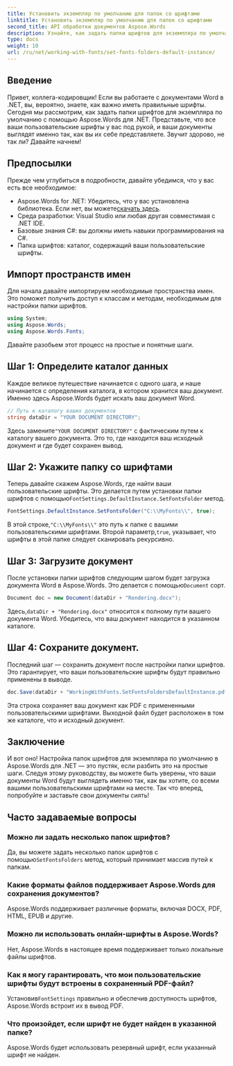 ```yaml
---
title: Установить экземпляр по умолчанию для папок со шрифтами
linktitle: Установить экземпляр по умолчанию для папок со шрифтами
second_title: API обработки документов Aspose.Words
description: Узнайте, как задать папки шрифтов для экземпляра по умолчанию в Aspose.Words для .NET с помощью этого пошагового руководства. Настройте свои документы Word без усилий.
type: docs
weight: 10
url: /ru/net/working-with-fonts/set-fonts-folders-default-instance/
---
```

## Введение

Привет, коллега-кодировщик! Если вы работаете с документами Word в .NET, вы, вероятно, знаете, как важно иметь правильные шрифты. Сегодня мы рассмотрим, как задать папки шрифтов для экземпляра по умолчанию с помощью Aspose.Words для .NET. Представьте, что все ваши пользовательские шрифты у вас под рукой, и ваши документы выглядят именно так, как вы их себе представляете. Звучит здорово, не так ли? Давайте начнем!

## Предпосылки

Прежде чем углубиться в подробности, давайте убедимся, что у вас есть все необходимое:
-  Aspose.Words for .NET: Убедитесь, что у вас установлена библиотека. Если нет, вы можете[скачать здесь](https://releases.aspose.com/words/net/).
- Среда разработки: Visual Studio или любая другая совместимая с .NET IDE.
- Базовые знания C#: вы должны иметь навыки программирования на C#.
- Папка шрифтов: каталог, содержащий ваши пользовательские шрифты.

## Импорт пространств имен

Для начала давайте импортируем необходимые пространства имен. Это поможет получить доступ к классам и методам, необходимым для настройки папки шрифтов.

```csharp
using System;
using Aspose.Words;
using Aspose.Words.Fonts;
```

Давайте разобьем этот процесс на простые и понятные шаги.

## Шаг 1: Определите каталог данных

Каждое великое путешествие начинается с одного шага, и наше начинается с определения каталога, в котором хранится ваш документ. Именно здесь Aspose.Words будет искать ваш документ Word.

```csharp
// Путь к каталогу ваших документов
string dataDir = "YOUR DOCUMENT DIRECTORY";
```

 Здесь замените`"YOUR DOCUMENT DIRECTORY"` с фактическим путем к каталогу вашего документа. Это то, где находится ваш исходный документ и где будет сохранен вывод.

## Шаг 2: Укажите папку со шрифтами

 Теперь давайте скажем Aspose.Words, где найти ваши пользовательские шрифты. Это делается путем установки папки шрифтов с помощью`FontSettings.DefaultInstance.SetFontsFolder` метод.

```csharp
FontSettings.DefaultInstance.SetFontsFolder("C:\\MyFonts\\", true);
```

 В этой строке,`"C:\\MyFonts\\"` это путь к папке с вашими пользовательскими шрифтами. Второй параметр,`true`, указывает, что шрифты в этой папке следует сканировать рекурсивно.

## Шаг 3: Загрузите документ

 После установки папки шрифтов следующим шагом будет загрузка документа Word в Aspose.Words. Это делается с помощью`Document` сорт.

```csharp
Document doc = new Document(dataDir + "Rendering.docx");
```

 Здесь,`dataDir + "Rendering.docx"` относится к полному пути вашего документа Word. Убедитесь, что ваш документ находится в указанном каталоге.

## Шаг 4: Сохраните документ.

Последний шаг — сохранить документ после настройки папки шрифтов. Это гарантирует, что ваши пользовательские шрифты будут правильно применены в выводе.

```csharp
doc.Save(dataDir + "WorkingWithFonts.SetFontsFoldersDefaultInstance.pdf");
```

Эта строка сохраняет ваш документ как PDF с примененными пользовательскими шрифтами. Выходной файл будет расположен в том же каталоге, что и исходный документ.

## Заключение

И вот оно! Настройка папок шрифтов для экземпляра по умолчанию в Aspose.Words для .NET — это пустяк, если разбить это на простые шаги. Следуя этому руководству, вы можете быть уверены, что ваши документы Word будут выглядеть именно так, как вы хотите, со всеми вашими пользовательскими шрифтами на месте. Так что вперед, попробуйте и заставьте свои документы сиять!

## Часто задаваемые вопросы

### Можно ли задать несколько папок шрифтов?
 Да, вы можете задать несколько папок шрифтов с помощью`SetFontsFolders` метод, который принимает массив путей к папкам.

### Какие форматы файлов поддерживает Aspose.Words для сохранения документов?
Aspose.Words поддерживает различные форматы, включая DOCX, PDF, HTML, EPUB и другие.

### Можно ли использовать онлайн-шрифты в Aspose.Words?
Нет, Aspose.Words в настоящее время поддерживает только локальные файлы шрифтов.

### Как я могу гарантировать, что мои пользовательские шрифты будут встроены в сохраненный PDF-файл?
 Установив`FontSettings` правильно и обеспечив доступность шрифтов, Aspose.Words встроит их в вывод PDF.

### Что произойдет, если шрифт не будет найден в указанной папке?
Aspose.Words будет использовать резервный шрифт, если указанный шрифт не найден.